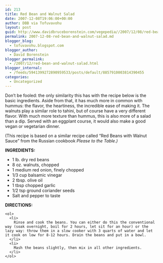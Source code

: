 ```yaml
---
id: 213
title: Red Bean and Walnut Salad
date: 2007-12-08T19:06:00+00:00
author: DBB via Tofuvavohu
layout: post
guid: http://www.davidbruceborenstein.com/vegepedia//2007/12/08/red-bean-and-walnut-salad/
permalink: 2007-12-08-red-bean-and-walnut-salad.md
blogger_blog:
  - tofuvavohu.blogspot.com
blogger_author:
  - David Borenstein
blogger_permalink:
  - /2007/12/red-bean-and-walnut-salad.html
blogger_internal:
  - /feeds/5941399272890959533/posts/default/8857910003814390455
categories:
  - Uncategorized
---
```

Don&#8217;t be fooled: the only similarity this has with the recipe below is the basic ingredients. Aside from that, it has much more in common with hummus: the flavor, the heartiness, the incredible ease of making it. The walnuts play a similar role to tahini, but of course have a very different flavor. With much more texture than hummus, this is also more of a salad than a dip. Served with an eggplant course, it would also make a good vegan or vegetarian dinner.

(This recipe is based on a similar recipe called &#8220;Red Beans with Walnut Sauce&#8221; from the Russian cookbook <span style="font-style: italic;">Please to the Table.)</p> 

<p>
  </span><span style="font-weight: bold;">INGREDIENTS:<br /></span> 
  
  <ul>
    <li>
      1 lb. dry red beans
    </li>
    <li>
      8 oz. walnuts, chopped
    </li>
    <li>
      1 medium red onion, finely chopped
    </li>
    <li>
      1/3 cup balsamic vinegar
    </li>
    <li>
      2 tbsp. olive oil
    </li>
    <li>
      1 tbsp chopped garlic
    </li>
    <li>
      1/2 tsp ground coriander seeds
    </li>
    <li>
      Salt and pepper to taste
    </li>
  </ul>
  
  <p>
    <span style="font-weight: bold;">DIRECTIONS:</span> 
    
    <ol>
      <li>
        Rinse and cook the beans. You can either do this the conventional way (soak overnight, boil for 2 hours, let sit for an hour) or the lazy way: throw them in a slow cooker with 3 quarts of water and let it cook on low for 8-12 hours. Drain the beans and put in a bowl.
      </li>
      <li>
        Mash the beans slightly, then mix in all other ingredients.
      </li>
    </ol>